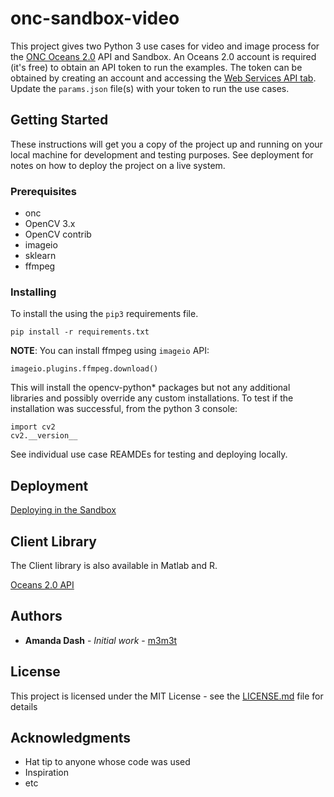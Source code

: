 # onc-sandbox-video
This project gives two Python 3 use cases for video and image process for the [ONC Oceans 2.0](https://data.oceannetworks.ca) API and Sandbox.  An Oceans 2.0 account is required (it's free) to obtain an API token to run the examples.  The token can be obtained by creating an account and accessing the [Web Services API tab](https://data.oceannetworks.ca/Profile).  Update the `params.json` file(s) with your token to run the use cases.

## Getting Started

These instructions will get you a copy of the project up and running on your local machine for development and testing purposes. See deployment for notes on how to deploy the project on a live system.

### Prerequisites

* onc
* OpenCV 3.x 
* OpenCV contrib
* imageio
* sklearn
* ffmpeg 

### Installing

To install the using the `pip3` requirements file.  

```
pip install -r requirements.txt
```

**NOTE**: You can install ffmpeg using `imageio` API:
```
imageio.plugins.ffmpeg.download()
```

This will install the opencv-python* packages but not any additional libraries and possibly override any custom installations.  To test if the installation was successful, from the python 3 console:

```
import cv2
cv2.__version__
```

See individual use case REAMDEs for testing and deploying locally.

## Deployment

[Deploying in the Sandbox](https://drive.google.com/open?id=1eVfsFQbJX2QYvnP3pKdwGbRFLl6aowwX)

## Client Library

The Client library is also available in Matlab and R.

[Oceans 2.0 API](https://wiki.oceannetworks.ca/display/O2A/Oceans+2.0+API+Home)

## Authors

* **Amanda Dash** - *Initial work* - [m3m3t](https://github.com/m3m3t)

## License

This project is licensed under the MIT License - see the [LICENSE.md](LICENSE.md) file for details

## Acknowledgments

* Hat tip to anyone whose code was used
* Inspiration
* etc
